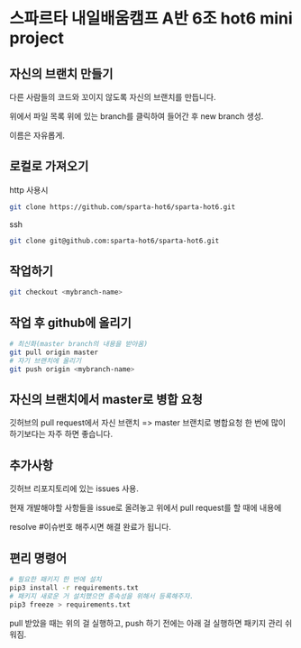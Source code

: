 # 스파르타 내일배움캠프 A반 6조 hot6 mini project
## 자신의 브랜치 만들기
다른 사람들의 코드와 꼬이지 않도록 자신의 브랜치를 만듭니다.

위에서 파일 목록 위에 있는 branch를 클릭하여 들어간 후 new branch 생성.

이름은 자유롭게.

## 로컬로 가져오기
http 사용시
```bash
git clone https://github.com/sparta-hot6/sparta-hot6.git
```
ssh
```bash
git clone git@github.com:sparta-hot6/sparta-hot6.git
```

## 작업하기
```bash
git checkout <mybranch-name>
```

## 작업 후 github에 올리기

```bash
# 최신화(master branch의 내용을 받아옴)
git pull origin master
# 자기 브랜치에 올리기
git push origin <mybranch-name>
```

## 자신의 브랜치에서 master로 병합 요청
깃허브의 pull request에서 자신 브랜치 => master 브랜치로 병합요청
한 번에 많이 하기보다는 자주 하면 좋습니다.

## 추가사항
깃허브 리포지토리에 있는 issues 사용.

현재 개발해야할 사항들을 issue로 올려놓고 위에서 pull request를 할 때에 내용에

resolve #이슈번호 해주시면 해결 완료가 됩니다.

## 편리 명령어

```bash
# 필요한 패키지 한 번에 설치
pip3 install -r requirements.txt
# 패키지 새로운 거 설치했으면 종속성을 위해서 등록해주자.
pip3 freeze > requirements.txt
```
pull 받았을 때는 위의 걸 실행하고, push 하기 전에는 아래 걸 실행하면 패키지 관리 쉬워짐.